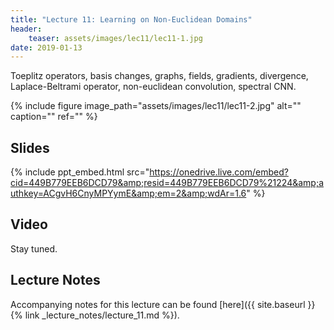 ```yaml
---
title: "Lecture 11: Learning on Non-Euclidean Domains"
header:
    teaser: assets/images/lec11/lec11-1.jpg
date: 2019-01-13
---
```


Toeplitz operators, basis changes, graphs, fields, gradients, divergence,
Laplace-Beltrami operator, non-euclidean convolution, spectral CNN.

{% include figure image_path="assets/images/lec11/lec11-2.jpg" alt="" caption="" ref="" %}

## Slides

{% include ppt_embed.html
src="https://onedrive.live.com/embed?cid=449B779EEB6DCD79&amp;resid=449B779EEB6DCD79%21224&amp;authkey=ACgvH6CnyMPYymE&amp;em=2&amp;wdAr=1.6" %}

## Video

Stay tuned.


## Lecture Notes

Accompanying notes for this lecture can be found [here]({{ site.baseurl }}{% link _lecture_notes/lecture_11.md %}).
